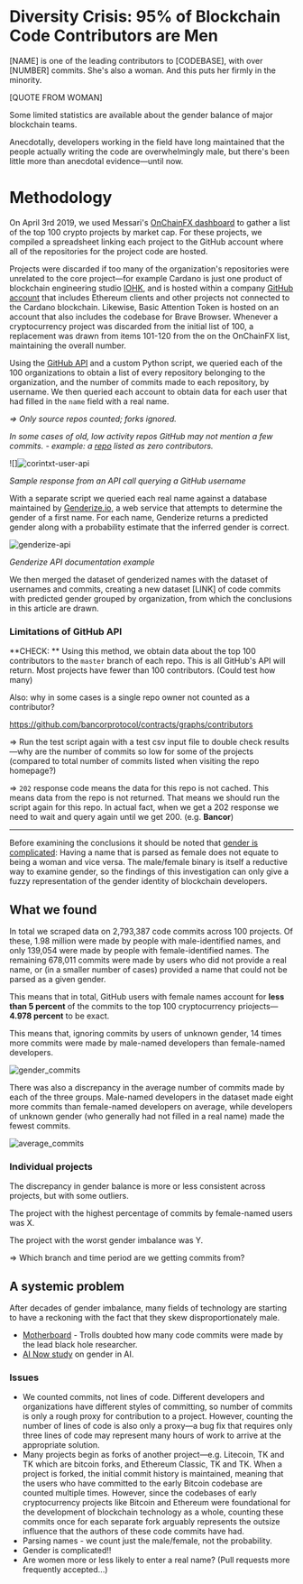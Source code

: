 # Diversity Crisis: 95% of Blockchain Code Contributors are Men

[NAME] is one of the leading contributors to [CODEBASE], with over [NUMBER] commits. She's also a woman. And this puts her firmly in the minority.

[QUOTE FROM WOMAN]

Some limited statistics are available about the gender balance of major blockchain teams. 

Anecdotally, developers working in the field have long maintained that the people actually writing the code are overwhelmingly male, but there's been little more than anecdotal evidence—until now.



# Methodology

On April 3rd 2019, we used Messari's [OnChainFX dashboard](https://messari.io/onchainfx) to gather a list of the top 100 crypto projects by market cap. For these projects, we compiled a spreadsheet linking each project to the GitHub account where all of the repositories for the project code are hosted.

Projects were discarded if too many of the organization's repositories were unrelated to the core project—for example Cardano is just one product of blockchain engineering studio [IOHK](https://iohk.io/), and is hosted within a company [GitHub account](https://github.com/input-output-hk) that includes Ethereum clients and other projects not connected to the Cardano blockchain. Likewise, Basic Attention Token is hosted on an account that also includes the codebase for Brave Browser. Whenever a cryptocurrency project was discarded from the initial list of 100, a replacement was drawn from items 101-120 from the on the OnChainFX list, maintaining the overall number.

Using the [GitHub API](https://developer.github.com/v3/) and a custom Python script, we queried each of the 100 organizations to obtain a list of every repository belonging to the organization, and the number of commits made to each repository, by username. We then queried each account to obtain data for each user that had filled in the `name` field with a real name.

*=> Only source repos counted; forks ignored.*

*In some cases of old, low activity repos GitHub may not mention a few commits. - example: a [repo](https://github.com/dashpay/key_finder) listed as zero contributors.*

![]![corintxt-user-api](/home/corin/Dropbox/CODE/RC/Crypto-Scraper/images/corintxt-user-api.png)

*Sample response from an API call querying a GitHub username*

With a separate script we queried each real name against a database maintained by [Genderize.io](https://genderize.io/), a web service that attempts to determine the gender of a first name. For each name, Genderize returns a predicted gender along with a probability estimate that the inferred gender is correct.

![genderize-api](/home/corin/Dropbox/CODE/RC/Crypto-Scraper/images/genderize-api.png)

*Genderize API documentation example*

We then merged the dataset of genderized names with the dataset of usernames and commits, creating a new dataset [LINK] of code commits with predicted gender grouped by organization, from which the conclusions in this article are drawn. 

### Limitations of GitHub API

**CHECK: ** Using this method, we obtain data about the top 100 contributors to the `master` branch of each repo. This is all GitHub's API will return. Most projects have fewer than 100 contributors. (Could test how many)

Also: why in some cases is a single repo owner not counted as a contributor?

<https://github.com/bancorprotocol/contracts/graphs/contributors>

=> Run the test script again with a test csv input file to double check results—why are the number of commits so low for some of the projects (compared to total number of commits listed when visiting the repo homepage?)

=> `202` response code means the data for this repo is not cached. This means data from the repo is not returned. That means we should run the script again for this repo. In actual fact, when we get a 202 response we need to wait and query again until we get 200. (e.g. **Bancor**)



---

Before examining the conclusions it should be noted that [gender is complicated](https://www.huffingtonpost.ca/2017/05/10/understanding-gender-identity_n_16542822.html): Having a name that is parsed as female does not equate to being a woman and vice versa. The male/female binary is itself a reductive way to examine gender, so the findings of this investigation can only give a fuzzy representation of the gender identity of blockchain developers.

## What we found

In total we scraped data on 2,793,387 code commits across 100 projects. Of these, 1.98 million were made by people with male-identified names, and only 139,054 were made by people with female-identified names. The remaining 678,011 commits were made by users who did not provide a real name, or (in a smaller number of cases) provided a name that could not be parsed as a given gender.

This means that in total, GitHub users with female names account for **less than 5 percent** of the commits to the top 100 cryptocurrency priojects—**4.978 percent** to be exact.

This means that, ignoring commits by users of unknown gender, 14 times more commits were made by male-named developers than female-named developers.

![gender_commits](/home/corin/Dropbox/CODE/RC/Crypto-Scraper/images/gender_commits.png)

There was also a discrepancy in the average number of commits made by each of the three groups. Male-named developers in the dataset made eight more commits than female-named developers on average, while developers of unknown gender (who generally had not filled in a real name) made the fewest commits.

![average_commits](/home/corin/Dropbox/CODE/RC/Crypto-Scraper/images/average_commits.png)

### Individual projects

The discrepancy in gender balance is more or less consistent across projects, but with some outliers.

The project with the highest percentage of commits by female-named users was X.

The project with the worst gender imbalance was Y.



=> Which branch and time period are we getting commits from?



## A systemic problem

After decades of gender imbalance, many fields of technology are starting to have a reckoning with the fact that they skew disproportionately male.

- [Motherboard](https://motherboard.vice.com/en_us/article/8xz9yk/the-sexist-trolls-doubting-black-hole-researcher-katie-bouman-need-to-learn-to-code) - Trolls doubted how many code commits were made by the lead black hole researcher.
- [AI Now study](http://fortune.com/2019/04/23/artificial-intelligence-diversity-crisis/) on gender in AI.



### Issues

- We counted commits, not lines of code. Different developers and organizations have different styles of committing, so number of commits is only a rough proxy for contribution to a project. However, counting the number of lines of code is also only a proxy—a bug fix that requires only three lines of code may represent many hours of work to arrive at the appropriate solution. 
- Many projects begin as forks of another project—e.g. Litecoin, TK and TK which are bitcoin forks, and Ethereum Classic, TK and TK. When a project is forked, the initial commit history is maintained, meaning that the users who have committed to the early Bitcoin codebase are counted multiple times. However, since the codebases of early cryptocurrency projects like Bitcoin and Ethereum were foundational for the development of blockchain technology as a whole, counting these commits once for each separate fork arguably represents the outsize influence that the authors of these code commits have had.
- Parsing names - we count just the male/female, not the probability.
- Gender is complicated!!
- Are women more or less likely to enter a real name? (Pull requests more frequently accepted...)
